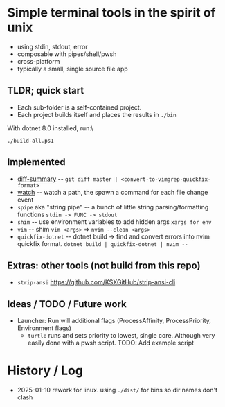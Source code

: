 # Simple terminal tools in the spirit of unix

- using stdin, stdout, error
- composable with pipes/shell/pwsh
- cross-platform
- typically a small, single source file app

## TLDR; quick start

- Each sub-folder is a self-contained project.
- Each project builds itself and places the results in `./bin`

With dotnet 8.0 installed, run:\
```
./build-all.ps1
```

## Implemented
- [diff-summary](./diff-summary/README.md) -- `git diff master | <convert-to-vimgrep-quickfix-format>` 
- [watch](./watch/README.md) -- watch a path, the spawn a command for each file change event
- `spipe` aka "string pipe" -- a bunch of little string parsing/formatting functions `stdin -> FUNC -> stdout`
- `shim` -- use environment variables to add hidden args `xargs for env`
- `vim` -- shim `vim <args>` => `nvim --clean <args>`
- `quickfix-dotnet` -- dotnet build -> find and convert errors into nvim quickfix format. `dotnet build | quickfix-dotnet | nvim --`

## Extras: other tools (not build from this repo)
 - `strip-ansi`  https://github.com/KSXGitHub/strip-ansi-cli

## Ideas / TODO / Future work
- Launcher: Run will additional flags (ProcessAffinity, ProcessPriority, Environment flags)
    - `turtle` runs and sets priority to lowest, single core. Although very easily done with a pwsh script. TODO: Add example script

# History / Log
- 2025-01-10 rework for linux. using `./dist/` for bins so dir names don't clash
